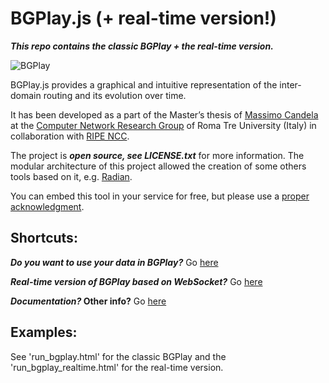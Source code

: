 BGPlay.js (+ real-time version!)
==========================
***This repo contains the classic BGPlay + the real-time version.***

![BGPlay](https://massimocandela.com/img/bgplay_github_image.png)

BGPlay.js provides a graphical and intuitive representation of the inter-domain routing and its evolution over time.

It has been developed as a part of the Master’s thesis of [Massimo Candela](http://massimocandela.com) at the 
[Computer Network Research Group](https://compunet.ing.uniroma3.it/) of Roma Tre University (Italy) 
in collaboration with [RIPE NCC](https://www.ripe.net). 

The project is ***open source, see LICENSE.txt*** for more information.
The modular architecture of this project allowed the creation of some others tools based on it, e.g. [Radian](http://www.dia.uniroma3.it/~compunet/projects/radian/).

You can embed this tool in your service for free, but please use a [proper acknowledgment](http://bgplay.massimocandela.com/bgplay-doc/#copyright).

Shortcuts:
----------
***Do you want to use your data in BGPlay?*** Go [here](https://bgplay.massimocandela.com/bgplay-doc/#yourdata)

***Real-time version of BGPlay based on WebSocket?*** Go [here](https://bgplay.massimocandela.com/bgplay-doc/#realtime)

***Documentation?* Other info?** Go [here](https://bgplay.massimocandela.com/bgplay-doc/)


Examples:
---------
See 'run_bgplay.html' for the classic BGPlay and the 'run_bgplay_realtime.html' for the real-time version.

